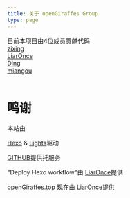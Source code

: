 ```yaml
---
title: 关于 openGiraffes Group
type: page
---
```


目前本项目由4位成员贡献代码<br/>
[zixing](https://github.com/zixing131)<br/>
[LiarOnce](https://github.com/LiarOnce)<br/>
[Ding](https://github.com/michael-eddy)<br/>
[miangou](https://github.com/miangou)<br/><br/>

# 鸣谢
本站由

[Hexo](https://hexo.io/) & [Lights](https://github.com/F0r3at/Lights)驱动

[GITHUB](https://github.com/F0r3at/Lights)提供托服务

"Deploy Hexo workflow"由 [LiarOnce](https://github.com/LiarOnce)提供

openGiraffes.top 现在由 [LiarOnce](https://github.com/LiarOnce)提供
